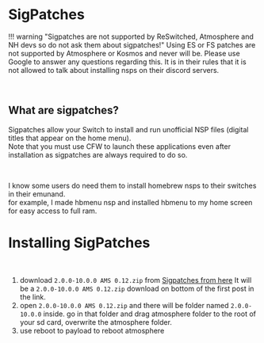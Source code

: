 # SigPatches   

!!! warning "Sigpatches are not supported by ReSwitched, Atmosphere and NH devs so do not ask them about sigpatches!"
	Using ES or FS patches are not supported by Atmosphere or Kosmos and never will be. Please use Google to answer any questions regarding this.
	It is in their rules that it is not allowed to talk about installing nsps on their discord servers.  

&nbsp;

## What are sigpatches?
Sigpatches allow your Switch to install and run unofficial NSP files (digital titles that appear on the home menu).   
Note that you must use CFW to launch these applications even after installation as sigpatches are always required to do so.


&nbsp;


I know some users do need them to install homebrew nsps to their switches in their emunand.     
for example, I made hbmenu nsp and installed hbmenu to my home screen for easy access to full ram.      


# Installing SigPatches 

<!--
There are two methods to install Sigpatches now.  


Method #1  
1. download 'sigpatch-updater.nro' from [https://github.com/ITotalJustice/sigpatch-updater/releases](https://github.com/ITotalJustice/sigpatch-updater/releases)   
2. make folder sigpatch-updater in switch folder on your sd card  
3. put 'sigpatch-updater.nro' in sigpatch-updater folder in switch folder   
4. make sure you select the top option for atmosphere users  
4. open it in your hbmenu. press A to install the sigpatches  
5. press + to exit the sigpatch-updater  
6. use reboot to payload to reboot atmosphere  

&nbsp;

![sigpatch-updater](../extras/img/sigpatch-updater.jpg)

&nbsp;

Method #2    
--> 

&nbsp;

1. download `2.0.0-10.0.0 AMS 0.12.zip` from <a href=https://gbatemp.net/threads/atmosphere-patches-es-fs-and-loader-fusee_primary-only.562812/>Sigpatches from here</a> It will be a `2.0.0-10.0.0 AMS 0.12.zip` download on bottom of the first post in the link.  
2. open `2.0.0-10.0.0 AMS 0.12.zip` and there will be folder named `2.0.0-10.0.0` inside. go in that folder and drag atmosphere folder to the root of your sd card, overwrite the atmosphere folder.    
3. use reboot to payload to reboot atmosphere


       
&nbsp;
